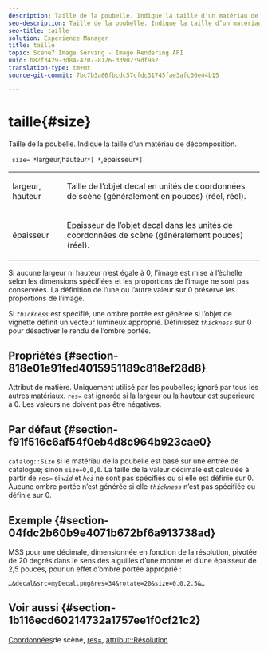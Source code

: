 ```yaml
---
description: Taille de la poubelle. Indique la taille d’un matériau de décomposition.
seo-description: Taille de la poubelle. Indique la taille d’un matériau de décomposition.
seo-title: taille
solution: Experience Manager
title: taille
topic: Scene7 Image Serving - Image Rendering API
uuid: b82f3429-3d84-4707-8126-d390239df9a2
translation-type: tm+mt
source-git-commit: 7bc7b3a86fbcdc57cfdc31745fae3afc06e44b15

---
```



# taille{#size}

Taille de la poubelle. Indique la taille d’un matériau de décomposition.

` size= *`largeur,hauteur`*[ *`,épaisseur`*]`

<table id="simpletable_00B1226F3B8B49D895D1269AB03D5043"> 
 <tr class="strow"> 
  <td class="stentry"> <p> <span class="varname"> largeur, hauteur </span> </p> </td> 
  <td class="stentry"> <p>Taille de l’objet decal en unités de coordonnées de scène (généralement en pouces) (réel, réel). </p> </td> 
 </tr> 
 <tr class="strow"> 
  <td class="stentry"> <p> <span class="varname"> épaisseur </span> </p> </td> 
  <td class="stentry"> <p>Epaisseur de l’objet decal dans les unités de coordonnées de scène (généralement pouces) (réel). </p> </td> 
 </tr> 
</table>

Si aucune largeur ni hauteur n’est égale à 0, l’image est mise à l’échelle selon les dimensions spécifiées et les proportions de l’image ne sont pas conservées. La définition de l’une ou l’autre valeur sur 0 préserve les proportions de l’image.

Si *`thickness`* est spécifié, une ombre portée est générée si l’objet de vignette définit un vecteur lumineux approprié. Définissez *`thickness`* sur 0 pour désactiver le rendu de l’ombre portée.

## Propriétés {#section-818e01e91fed4015951189c818ef28d8}

Attribut de matière. Uniquement utilisé par les poubelles; ignoré par tous les autres matériaux. `res=` est ignorée si la largeur ou la hauteur est supérieure à 0. Les valeurs ne doivent pas être négatives.

## Par défaut {#section-f91f516c6af54f0eb4d8c964b923cae0}

`catalog::Size` si le matériau de la poubelle est basé sur une entrée de catalogue; sinon `size=0,0,0`. La taille de la valeur décimale est calculée à partir de `res=` si *`wid`* et *`hei`* ne sont pas spécifiés ou si elle est définie sur 0. Aucune ombre portée n’est générée si elle *`thickness`* n’est pas spécifiée ou définie sur 0.

## Exemple {#section-04fdc2b60b9e4071b672bf6a913738ad}

MSS pour une décimale, dimensionnée en fonction de la résolution, pivotée de 20 degrés dans le sens des aiguilles d’une montre et d’une épaisseur de 2,5 pouces, pour un effet d’ombre portée approprié :

`…&decal&src=myDecal.png&res=34&rotate=20&size=0,0,2.5&…`

## Voir aussi {#section-1b116ecd60214732a1757ee1f0cf21c2}

[Coordonnées](../../../../../ir-api/http-protocol/image-rendering-api-ref/c-ir-http-protocol-ref/c-ir-http-protocol-syntax-and-features/c-ir-vignettes/c-ir-scene-coordinates.md#concept-528507024fa640b19a2631357febf7f1)de scène, [res=](../../../../../ir-api/http-protocol/image-rendering-api-ref/c-ir-http-protocol-ref/c-ir-http-protocol-command-reference/r-ir-res.md#reference-0ad9de8887144c83a6db97b4994f7c04), [attribut::Résolution](../../../../../ir-api/material-cat/image-rendering-api-ref/c-ir-material-catalog/c-ir-attributes-reference/r-ir-resolution.md#reference-09fe14e6bfbf4db6b7f4369fffecc806)
